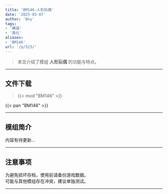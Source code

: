 ```yaml
---
title: 'BM146-人形玩偶'
date: '2025-03-07'
author: 'Bny'
tags:
- '模组'
- '美化'
aliases:
- 'BM146'
url: '/p/523/'
---
```


> 本文介绍了模组 **人形玩偶** 的功能与特点。

---

## 文件下载  

> {{< mod "BM146" >}}  

{{< pan "BM146" >}}  

---

## 模组简介

>  
内容有待更新...  

---

## 注意事项

>  
为避免损坏存档，使用前请备份游戏数据。  
可能与其他模组存在冲突，建议单独测试。  

---

